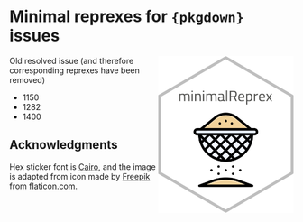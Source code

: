 
# Minimal reprexes for `{pkgdown}` issues

<img src="man/figures/logo.png" align="right" width="240" />

Old resolved issue (and therefore corresponding reprexes have been
removed)

- 1150
- 1282
- 1400

## Acknowledgments

Hex sticker font is [Cairo](https://fonts.google.com/specimen/Cairo),
and the image is adapted from icon made by
[Freepik](https://www.freepik.com) from
[flaticon.com](https://www.flaticon.com/premium-icon/sieve_4670917).
